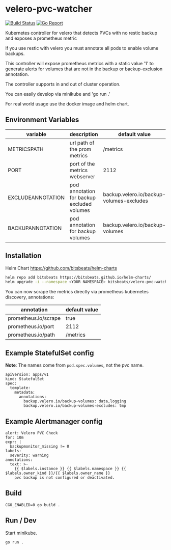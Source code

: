 # velero-pvc-watcher

[![Build Status](https://cloud.drone.io/api/badges/bitsbeats/velero-pvc-watcher/status.svg)](https://cloud.drone.io/bitsbeats/velero-pvc-watcher)
[![Go Report](https://goreportcard.com/badge/github.com/bitsbeats/velero-pvc-watcher)](https://goreportcard.com/badge/github.com/bitsbeats/velero-pvc-watcher)

Kubernetes controller for velero that detects PVCs with no restic backup and exposes a prometheus metric

If you use restic with velero you must annotate all pods to enable volume backups.

This controller will expose prometheus metrics with a static value '1' to generate alerts for volumes that are not in the backup or backup-exclusion annotation.

The controller supports in and out of cluster operation.

You can easily develop via minikube and 'go run .'

For real world usage use the docker image and helm chart.

## Environment Variables


| variable          | description                                | default value                            |
|-------------------|--------------------------------------------|------------------------------------------|
| METRICSPATH       | url path of the prom metrics               | /metrics                                 |
| PORT              | port of the metrics webserver              | 2112                                     |
| EXCLUDEANNOTATION | pod annotation for backup excluded volumes | backup.velero.io/backup-volumes-excludes |
| BACKUPANNOTATION  | pod annotation for backup volumes          | backup.velero.io/backup-volumes          |

## Installation

Helm Chart
https://github.com/bitsbeats/helm-charts

```sh
helm repo add bitsbeats https://bitsbeats.github.io/helm-charts/
helm upgrade -i --namespace <YOUR NAMESPACE> bitsbeats/velero-pvc-watcher
```

You can now scrape the metrics directly via prometheus kubernetes discovery, annotations:

| annotation           | default value |
|----------------------|---------------|
| prometheus.io/scrape | true          |
| prometheus.io/port   | 2112          |
| prometheus.io/path   | /metrics      |

## Example StatefulSet config

**Note**: The names come from `pod.spec.volumes`, not the pvc name.

```
apiVersion: apps/v1
kind: StatefulSet
spec:
  template:
    metadata:
      annotations:
        backup.velero.io/backup-volumes: data,logging
        backup.velero.io/backup-volumes-excludes: tmp
```

## Example Alertmanager config

```
alert: Velero PVC Check
for: 10m
expr: |
  backupmonitor_missing != 0
labels:
  severity: warning
annotations:
  text: >-
    {{ $labels.instance }} {{ $labels.namespace }} {{ $labels.owner_kind }}/{{ $labels.owner_name }}
    pvc backup is not configured or deactivated.
```

## Build
```console
CGO_ENABLED=0 go build .
```

## Run / Dev

Start minikube.

```console
go run .
```
